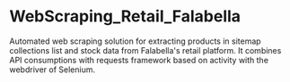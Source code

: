 # WebScraping_Retail_Falabella
Automated web scraping solution for extracting products in sitemap collections list and stock data from Falabella's retail platform. It combines API consumptions with requests framework based on activity with the webdriver of Selenium.
